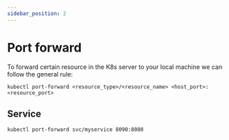 ```yaml
---
sidebar_position: 2
---
```


# Port forward

To forward certain resource in the K8s server to your local machine we can follow the general rule:

```shell
kubectl port-forward <resource_type>/<resource_name> <host_port>:<resource_port>
```

## Service

```shell
kubectl port-forward svc/myservice 8090:8080
```
